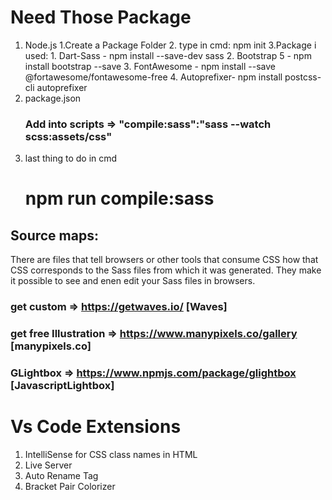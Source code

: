# Need Those Package

1. Node.js
   1.Create a Package Folder 2. type in cmd: npm init
   3.Package i used: 1. Dart-Sass - npm install --save-dev sass 2. Bootstrap 5 - npm install bootstrap --save 3. FontAwesome - npm install --save @fortawesome/fontawesome-free 4. Autoprefixer- npm install postcss-cli autoprefixer
2. package.json
   ### Add into scripts => "compile:sass":"sass --watch scss:assets/css"
3. last thing to do in cmd
   # npm run compile:sass

## Source maps:

There are files that tell browsers or other tools that consume CSS how that CSS corresponds to the Sass files from which it was generated.
They make it possible to see and enen edit your Sass files in browsers.

### get custom => https://getwaves.io/ [Waves]

### get free Illustration => https://www.manypixels.co/gallery [manypixels.co]

### GLightbox => https://www.npmjs.com/package/glightbox [JavascriptLightbox]

# Vs Code Extensions

1.  IntelliSense for CSS class names in HTML
2.  Live Server
3.  Auto Rename Tag
4.  Bracket Pair Colorizer
